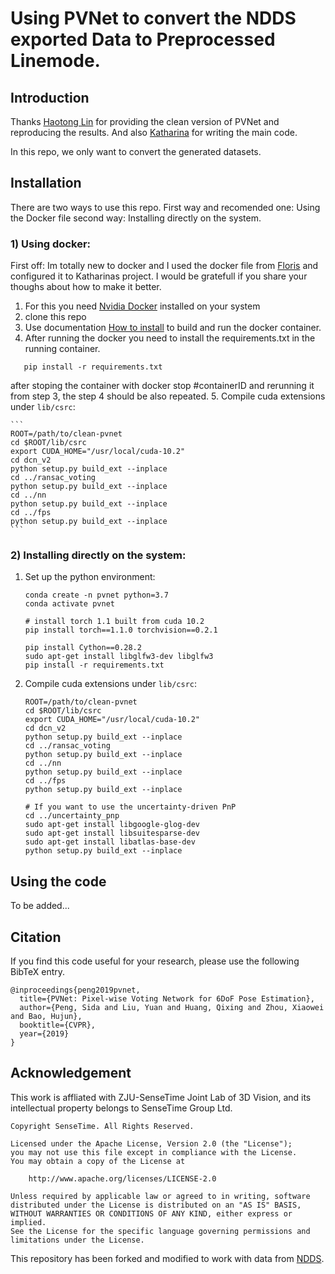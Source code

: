 # Using PVNet to convert the NDDS exported Data to Preprocessed Linemode.


## Introduction

Thanks [Haotong Lin](https://github.com/haotongl) for providing the clean version of PVNet and reproducing the results. And also [Katharina](https://github.com/KatharinaSchmidt) for writing the main code.

In this repo, we only want to convert the generated datasets.


## Installation

There are two ways to use this repo. 
First way and recomended one: Using the Docker file
second way: Installing directly on the system.

### 1) Using docker:
First off: Im totally new to docker and I used the docker file from [Floris](https://github.com/zju3dv/clean-pvnet/tree/master/docker) and configured it to Katharinas project. I would be gratefull if you share your thoughs about how to make it better.
1. For this you need [Nvidia Docker](https://github.com/NVIDIA/nvidia-docker) installed on your system 
2. clone this repo
3. Use documentation [How to install](docker/README.md) to build and run the docker container.
4. After running the docker you need to install the requirements.txt in the running container.
	
 ```
    pip install -r requirements.txt
 ```
after stoping the container with docker stop #containerID and rerunning it from step 3, the step 4 should be also repeated.
5. Compile cuda extensions under `lib/csrc`:


    ```
    ROOT=/path/to/clean-pvnet
    cd $ROOT/lib/csrc
    export CUDA_HOME="/usr/local/cuda-10.2"
    cd dcn_v2
    python setup.py build_ext --inplace
    cd ../ransac_voting
    python setup.py build_ext --inplace
    cd ../nn
    python setup.py build_ext --inplace
    cd ../fps
    python setup.py build_ext --inplace
    ```

### 2) Installing directly on the system:
1. Set up the python environment:
    ```
    conda create -n pvnet python=3.7
    conda activate pvnet

    # install torch 1.1 built from cuda 10.2
    pip install torch==1.1.0 torchvision==0.2.1

    pip install Cython==0.28.2
    sudo apt-get install libglfw3-dev libglfw3
    pip install -r requirements.txt
    ```
2. Compile cuda extensions under `lib/csrc`:
    ```
    ROOT=/path/to/clean-pvnet
    cd $ROOT/lib/csrc
    export CUDA_HOME="/usr/local/cuda-10.2"
    cd dcn_v2
    python setup.py build_ext --inplace
    cd ../ransac_voting
    python setup.py build_ext --inplace
    cd ../nn
    python setup.py build_ext --inplace
    cd ../fps
    python setup.py build_ext --inplace

    # If you want to use the uncertainty-driven PnP
    cd ../uncertainty_pnp
    sudo apt-get install libgoogle-glog-dev
    sudo apt-get install libsuitesparse-dev
    sudo apt-get install libatlas-base-dev
    python setup.py build_ext --inplace
    ```
## Using the code
To be added...


## Citation

If you find this code useful for your research, please use the following BibTeX entry.

```
@inproceedings{peng2019pvnet,
  title={PVNet: Pixel-wise Voting Network for 6DoF Pose Estimation},
  author={Peng, Sida and Liu, Yuan and Huang, Qixing and Zhou, Xiaowei and Bao, Hujun},
  booktitle={CVPR},
  year={2019}
}
```

## Acknowledgement

This work is affliated with ZJU-SenseTime Joint Lab of 3D Vision, and its intellectual property belongs to SenseTime Group Ltd.

```
Copyright SenseTime. All Rights Reserved.

Licensed under the Apache License, Version 2.0 (the "License");
you may not use this file except in compliance with the License.
You may obtain a copy of the License at

    http://www.apache.org/licenses/LICENSE-2.0

Unless required by applicable law or agreed to in writing, software
distributed under the License is distributed on an "AS IS" BASIS,
WITHOUT WARRANTIES OR CONDITIONS OF ANY KIND, either express or implied.
See the License for the specific language governing permissions and
limitations under the License.
```

This repository has been forked and modified to work with data from [NDDS](https://github.com/NVIDIA/Dataset_Synthesizer).
